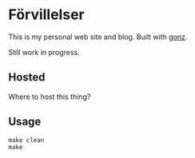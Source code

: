 # Förvillelser

This is my personal web site and blog. Built with [gonz](https://github.com/vorce/gonz).

Still work in progress.

## Hosted

Where to host this thing?

## Usage

    make clean
    make
